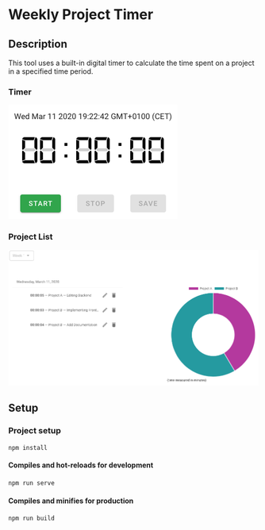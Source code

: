 # Weekly Project Timer

## Description
This tool uses a built-in digital timer to calculate the time spent on a project in a specified time period. 

### Timer
![timer](./src/assets/images/Timer.png "Timer")

### Project List
![projectlist](./src/assets/images/ProjectList.png "Project List")

## Setup
### Project setup
```
npm install
```

#### Compiles and hot-reloads for development
```
npm run serve
```

#### Compiles and minifies for production
```
npm run build
```